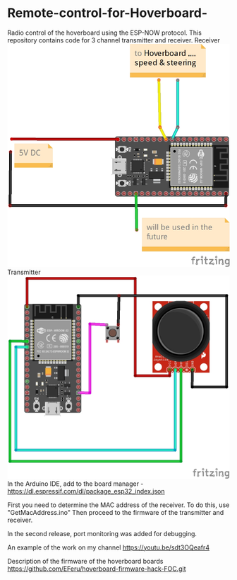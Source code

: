 # Remote-control-for-Hoverboard-
Radio control of the hoverboard using the ESP-NOW protocol. This repository contains code for 3 channel  transmitter and receiver.
Receiver
![Screenshot](Receiver.jpg)
Transmitter
![Screenshot](Transmitter.jpg)
In the Arduino IDE, add to the board manager - https://dl.espressif.com/dl/package_esp32_index.json

First you need to determine the MAC address of the receiver. To do this, use "GetMacAddress.ino" Then proceed to the firmware of the transmitter and receiver.

In the second release, port monitoring was added for debugging.

An example of the work on my channel https://youtu.be/sdt3OQeafr4

Description of the firmware of the hoverboard boards https://github.com/EFeru/hoverboard-firmware-hack-FOC.git
